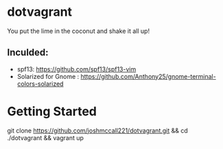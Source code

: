 # dotvagrant
You put the lime in the coconut and shake it all up!

## Inculded:
* spf13: https://github.com/spf13/spf13-vim
* Solarized for Gnome :  https://github.com/Anthony25/gnome-terminal-colors-solarized



# Getting Started
git clone https://github.com/joshmccall221/dotvagrant.git && cd ./dotvagrant && vagrant up
